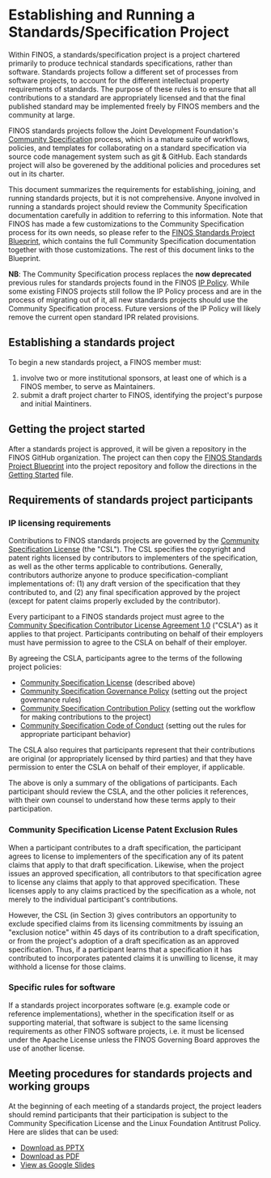# Establishing and Running a Standards/Specification Project

Within FINOS, a standards/specification project is a project chartered primarily to produce technical standards specifications, rather than software. Standards projects follow a different set of processes from software projects, to account for the different intellectual property requirements of standards. The purpose of these rules is to ensure that all contributions to a standard are appropriately licensed and that the final published standard may be implemented freely by FINOS members and the community at large.

FINOS standards projects follow the Joint Development Foundation's [Community Specification](https://github.com/CommunitySpecification/1.0) process, which is a mature suite of workflows, policies, and templates for collaborating on a standard specification via source code management system such as git & GitHub. Each standards project will also be goverened by the additional policies and procedures set out in its charter.

This document summarizes the requirements for establishing, joining, and running standards projects, but it is not comprehensive. Anyone involved in running a standards project should review the Community Specification documentation carefully in addition to referring to this information. Note that FINOS has made a few customizations to the Community Specification process for its own needs, so please refer to the [FINOS Standards Project Blueprint](https://github.com/finos/standards-project-blueprint/), which contains the full Community Specification documentation together with those customizations. The rest of this document links to the Blueprint.

**NB**: The Community Specification process replaces the **now deprecated** previous rules for standards projects found in the FINOS [IP Policy](../IP-Policy.pdf). While some existing FINOS projects still follow the IP Policy process and are in the process of migrating out of it, all new standards projects should use the Community Specification process. Future versions of the IP Policy will likely remove the current open standard IPR related provisions.



## Establishing a standards project

To begin a new standards project, a FINOS member must:
1. involve two or more institutional sponsors, at least one of which is a FINOS member, to serve as Maintainers.
2. submit a draft project charter to FINOS, identifying the project's purpose and initial Maintiners.

## Getting the project started

After a standards project is approved, it will be given a repository in the FINOS GitHub organization. The project can then copy the [FINOS Standards Project Blueprint](https://github.com/finos/standards-project-blueprint) into the project repository and follow the directions in the [Getting Started](https://github.com/finos/standards-project-blueprint/blob/master/..Getting%20Started.md) file.

## Requirements of standards project participants

### IP licensing requirements

Contributions to FINOS standards projects are governed by the [Community Specification License](https://github.com/finos/standards-project-blueprint/blob/master/1._Community_Specification_License-v1.md) (the "CSL"). The CSL specifies the copyright and patent rights licensed by contributors to implementers of the specification, as well as the other terms applicable to contributions. Generally, contributors authorize anyone to produce specification-compliant implementations of: (1) any draft version of the specification that they contributed to, and (2) any final specification approved by the project (except for patent claims properly excluded by the contributor).

Every participant to a FINOS standards project must agree to the [Community Specification Contributor License Agreement 1.0](https://github.com/finos/standards-project-blueprint/blob/master/.0_CS_Contributor_License_Agreement.md) ("CSLA") as it applies to that project. Participants contributing on behalf of their employers must have permission to agree to the CSLA on behalf of their employer.

By agreeing the CSLA, participants agree to the terms of the following project policies:
* [Community Specification License](https://github.com/finos/standards-project-blueprint/blob/master/.0_CS_Contributor_License_Agreement.md) (described above)
* [Community Specification Governance Policy](https://github.com/finos/standards-project-blueprint/blob/master/1._Community_Specification_License-v1.md) (setting out the project governance rules)
* [Community Specification Contribution Policy](https://github.com/finos/standards-project-blueprint/blob/master/6._Contributing.md) (setting out the workflow for making contributions to the project)
* [Community Specification Code of Conduct](https://github.com/finos/standards-project-blueprint/blob/master/8._Code_of_Conduct.md) (setting out the rules for appropriate participant behavior)

The CSLA also requires that participants represent that their contributions are original (or appropriately licensed by third parties) and that they have permission to enter the CSLA on behalf of their employer, if applicable.

The above is only a summary of the obligations of participants. Each participant should review the CSLA, and the other policies it references, with their own counsel to understand how these terms apply to their participation.

### Community Specification License Patent Exclusion Rules

When a participant contributes to a draft specification, the participant agrees to license to implementers of the specification any of its patent claims that apply to that draft specification. Likewise, when the project issues an approved specification, all contributors to that specification agree to license any claims that apply to that approved specification. These licenses apply to any claims practiced by the specification as a whole, not merely to the individual participant's contributions.

However, the CSL (in Section 3) gives contributors an opportunity to exclude specified claims from its licensing commitments by issuing an "exclusion notice" within 45 days of its contribution to a draft specification, or from the project's adoption of a draft specification as an approved specification. Thus, if a participant learns that a specification it has contributed to incorporates patented claims it is unwilling to license, it may withhold a license for those claims.

### Specific rules for software

If a standards project incorporates software (e.g. example code or reference implementations), whether in the specification itself or as supporting material, that software is subject to the same licensing requirements as other FINOS software projects, i.e. it must be licensed under the Apache License unless the FINOS Governing Board approves the use of another license.

## Meeting procedures for standards projects and working groups

At the beginning of each meeting of a standards project, the project leaders should remind participants that their participation is subject to the Community Specification License and the Linux Foundation Antitrust Policy. Here are slides that can be used:

* [Download as PPTX](../Compliance-Slides/Comm-Spec-Compliance-Slides.pptx)
* [Download as PDF](../Compliance-Slides/Comm-Spec-Compliance-Slides.pdf)
* [View as Google Slides](https://docs.google.com/presentation/d/1qVhtj3OoPxfPSIPAbR8mQl3z3P9Ai2IH2CIzv1ReBoM/edit#slide=id.g41c8fed37d_0_0)
